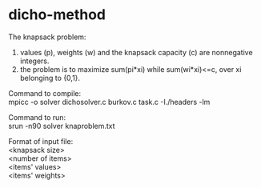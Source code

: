 dicho-method
============
The knapsack problem:  
1. values (p), weights (w) and the knapsack capacity (c) are nonnegative integers.  
2. the problem is to maximize sum(pi\*xi) while sum(wi\*xi)<=c, over xi belonging to {0,1}.

Command to compile:  
mpicc -o solver dichosolver.c burkov.c task.c -I./headers -lm

Command to run:  
srun -n90 solver knaproblem.txt

Format of input file:  
\<knapsack size\>  
\<number of items\>  
\<items' values\>  
\<items' weights\>  
